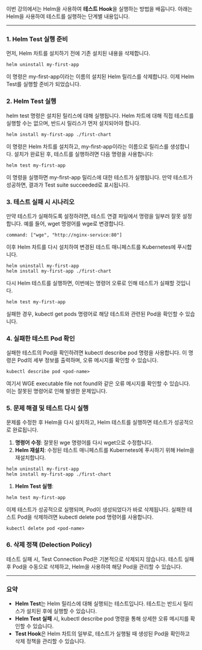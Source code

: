 이번 강의에서는 Helm을 사용하여 **테스트 Hook**을 실행하는 방법을 배웁니다. 아래는 Helm을 사용하여 테스트를 실행하는 단계별 내용입니다.

---

### **1. Helm Test 실행 준비**

먼저, Helm 차트를 설치하기 전에 기존 설치된 내용을 삭제합니다.

```
helm uninstall my-first-app
```

이 명령은 my-first-app이라는 이름의 설치된 Helm 릴리스를 삭제합니다. 이제 Helm Test를 실행할 준비가 되었습니다.

### **2. Helm Test 실행**

helm test 명령은 설치된 릴리스에 대해 실행됩니다. Helm 차트에 대해 직접 테스트를 실행할 수는 없으며, 반드시 릴리스가 먼저 설치되어야 합니다.

```
helm install my-first-app ./first-chart
```

이 명령은 Helm 차트를 설치하고, my-first-app이라는 이름으로 릴리스를 생성합니다. 설치가 완료된 후, 테스트를 실행하려면 다음 명령을 사용합니다:

```
helm test my-first-app
```

이 명령을 실행하면 my-first-app 릴리스에 대한 테스트가 실행됩니다. 만약 테스트가 성공하면, 결과가 Test suite succeeded로 표시됩니다.

  

### **3. 테스트 실패 시 시나리오**

만약 테스트가 실패하도록 설정하려면, 테스트 연결 파일에서 명령을 일부러 잘못 설정합니다. 예를 들어, wget 명령어를 wge로 변경합니다.

```
command: ["wge", "http://nginx-service:80"]
```

이후 Helm 차트를 다시 설치하여 변경된 테스트 매니페스트를 Kubernetes에 푸시합니다.

```
helm uninstall my-first-app
helm install my-first-app ./first-chart
```

다시 Helm 테스트를 실행하면, 이번에는 명령어 오류로 인해 테스트가 실패할 것입니다.

```
helm test my-first-app
```

실패한 경우, kubectl get pods 명령어로 해당 테스트와 관련된 Pod을 확인할 수 있습니다.

### **4. 실패한 테스트 Pod 확인**

실패한 테스트의 Pod을 확인하려면 kubectl describe pod 명령을 사용합니다. 이 명령은 Pod의 세부 정보를 출력하며, 오류 메시지를 확인할 수 있습니다.

```
kubectl describe pod <pod-name>
```

여기서 WGE executable file not found와 같은 오류 메시지를 확인할 수 있습니다. 이는 잘못된 명령어로 인해 발생한 문제입니다.

### **5. 문제 해결 및 테스트 다시 실행**

문제를 수정한 후 Helm을 다시 설치하고, Helm 테스트를 실행하면 테스트가 성공적으로 완료됩니다.

1. **명령어 수정**: 잘못된 wge 명령어를 다시 wget으로 수정합니다.
2. **Helm 재설치**: 수정된 테스트 매니페스트를 Kubernetes에 푸시하기 위해 Helm을 재설치합니다.

```
helm uninstall my-first-app
helm install my-first-app ./first-chart
```

1. **Helm Test 실행**:

```
helm test my-first-app
```

이제 테스트가 성공적으로 실행되며, Pod이 생성되었다가 바로 삭제됩니다. 실패한 테스트 Pod을 삭제하려면 kubectl delete pod 명령어를 사용합니다.

```
kubectl delete pod <pod-name>
```

### **6. 삭제 정책 (Delection Policy)**

테스트 실패 시, Test Connection Pod은 기본적으로 삭제되지 않습니다. 테스트 실패 후 Pod을 수동으로 삭제하고, Helm을 사용하여 해당 Pod을 관리할 수 있습니다.

---

### **요약**

- **Helm Test**는 Helm 릴리스에 대해 실행되는 테스트입니다. 테스트는 반드시 릴리스가 설치된 후에 실행할 수 있습니다.
- **Helm Test 실패** 시, kubectl describe pod 명령을 통해 상세한 오류 메시지를 확인할 수 있습니다.
- **Test Hook**은 Helm 차트의 일부로, 테스트가 실행될 때 생성된 Pod을 확인하고 삭제 정책을 관리할 수 있습니다.
